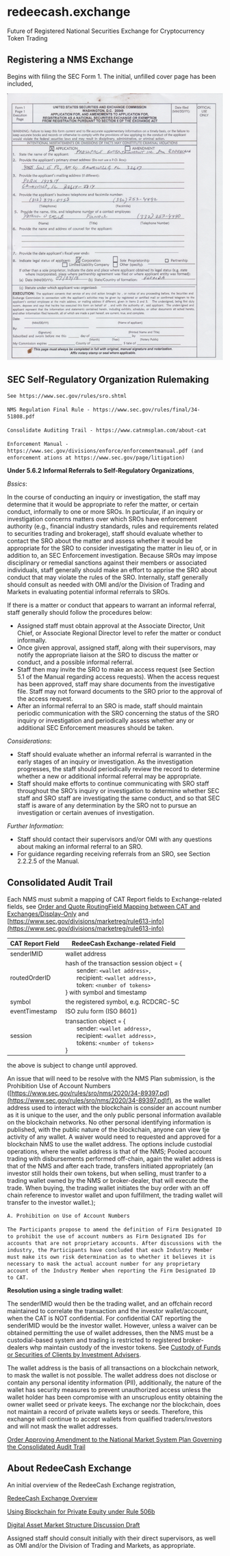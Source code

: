 # redeecash.exchange

Future of Registered National Securities Exchange for Cryptocurrency Token Trading

## Registering a NMS Exchange

Begins with filing the SEC Form 1. The initial, unfilled cover page has been included,

![1684506017789](image/README/1684506017789.png)

## SEC Self-Regulatory Organization Rulemaking

    See https://www.sec.gov/rules/sro.shtml

    NMS Regulation Final Rule - https://www.sec.gov/rules/final/34-51808.pdf

    Consolidate Auditing Trail - https://www.catnmsplan.com/about-cat

    Enforcement Manual - https://www.sec.gov/divisions/enforce/enforcementmanual.pdf (and enforcement ations at https://www.sec.gov/page/litigation)

**Under 5.6.2 Informal Referrals to Self-Regulatory Organizations**,

*Bssics*:

In the course of conducting an inquiry or investigation, the staff may determine that it would be appropriate to refer the matter, or certain conduct, informally to one or more SROs. In particular, if an inquiry or investigation concerns matters over which SROs have enforcement  authority (e.g., financial industry standards, rules and requirements related to securities trading and brokerage), staff should evaluate whether to contact the SRO about the matter and assess whether it would be appropriate for the SRO to consider investigating the matter in lieu of, or in addition to, an SEC Enforcement investigation. Because SROs may impose disciplinary or remedial sanctions against their members or associated individuals, staff generally should make an effort to apprise the SRO about conduct that may violate the rules of the SRO. Internally, staff generally should consult as needed with OMI and/or the Division of Trading and Markets in evaluating potential informal referrals to SROs.

If there is a matter or conduct that appears to warrant an informal referral, staff generally should follow the procedures below:

* Assigned staff must obtain approval at the Associate Director, Unit Chief, or Associate Regional Director level to refer the matter or conduct informally.
* Once given approval, assigned staff, along with their supervisors, may notify the appropriate liaison at the SRO to discuss the matter or conduct, and a possible informal referral.
* Staff then may invite the SRO to make an access request (see Section 5.1 of the Manual regarding access requests). When the access request has been approved, staff may share documents from the investigative file. Staff may not forward documents to the SRO prior to the approval of the access request.
* After an informal referral to an SRO is made, staff should maintain periodic communication with the SRO concerning the status of the SRO inquiry or investigation and periodically assess whether any or additional SEC Enforcement measures should be taken.

*Considerations*:

* Staff should evaluate whether an informal referral is warranted in the early stages of an inquiry or investigation. As the investigation progresses, the staff should periodically  review the record to determine whether a new or additional informal referral may be  appropriate.
* Staff should make efforts to continue communicating with SRO staff throughout the SRO’s inquiry or investigation to determine whether SEC staff and SRO staff are investigating the same conduct, and so that SEC staff is aware of any determination by the SRO not to pursue an investigation or certain avenues of investigation.

*Further Information*:

* Staff should contact their supervisors and/or OMI with any questions about making an informal referral to an SRO.
* For guidance regarding receiving referrals from an SRO, see Section 2.2.2.5 of the Manual.

## Consolidated Audit Trail

Each NMS must submit a mapping of CAT Report fields to Exchange-related fields, see [Order and Quote RoutingField Mapping between CAT and Exchanges/Display-Only](https://www.catnmsplan.com/sites/default/files/2023-04/4.11.23_Order_Routing_Field_Mapping_between_CAT_and_Exchanges_v2.6.pdf) and [https://www.sec.gov/divisions/marketreg/rule613-info](https://www.sec.gov/divisions/marketreg/rule613-info)

| CAT Report Field | RedeeCash Exchange-related Field                                                                                                                                                                                         |
| ---------------- | ------------------------------------------------------------------------------------------------------------------------------------------------------------------------------------------------------------------------ |
| senderIMID       | wallet address                                                                                                                                                                                                           |
| routedOrderID    | hash of the transaction session object = {<br />       sender: `<wallet address>,`<br />       recipient: `<wallet address>,`<br />       token: `<number of tokens>`<br />} with symbol and timestamp |
| symbol           | the registered symbol, e.g. RCDCRC-5C                                                                                                                                                                                   |
| eventTimestamp   | ISO zulu form (ISO 8601)                                                                                                                                                                                                 |
| session          | transaction object = {<br />       sender: `<wallet address>,` <br />       recipient: `<wallet address>,`<br />       tokens: `<number of tokens>` <br />}                                          |

the above is subject to change until approved.

An issue that will need to be resolve with the NMS Plan submission, is the Prohibition Use of Account Numbers ([https://www.sec.gov/rules/sro/nms/2020/34-89397.pd](https://www.sec.gov/rules/sro/nms/2020/34-89397.pd)f), as the wallet address used to interact with the blockchain is consider an account number as it is unique to the user, and the only public personal information available on the blockchain networks. No other personal identifying information is published, with the public nature of the blockchain, anyone can view tje activity of any wallet. A waiver would need to requested and approved for a blockchain NMS to use the wallet address. The options include custodial operations, where the wallet address is that of the NMS; Pooled account trading with disbursements performed off-chain, again the wallet address is that of the NMS and after each trade, transfers initiated appropriately (an investor still holds their own tokens, but when selling, must tranfer to a trading wallet owned by the NMS or broker-dealer, that will execute the trade. When buying, the trading wallet initiates the buy order with an off chain reference to investor wallet and upon fulfillment, the trading wallet will transfer to the investor wallet.);

    A. Prohibition on Use of Account Numbers

    The Participants propose to amend the definition of Firm Designated ID to prohibit the use of account numbers as Firm Designated IDs for accounts that are not proprietary accounts. After discussions with the industry, the Participants have concluded that each Industry Member must make its own risk determination as to whether it believes it is necessary to mask the actual account number for any proprietary account of the Industry Member when reporting the Firm Designated ID to CAT.

**Resolution using a single trading wallet**:

The senderIMID would then be the trading wallet, and an offchain record maintained to correlate the transaction and the investor wallet/account, when the CAT is NOT confidential. For confidential CAT reporting the senderIMID would be the investor wallet. However, unless a waiver can be obtained permitting the use of wallet addresses, then the NMS must be a custodial-based system and trading is restricted to registered broker-dealers whp maintain custody of the investor tokens. See [Custody of Funds or Securities of Clients by Investment Advisers](https://www.sec.gov/rules/final/ia-2176.htm).

The wallet address is the basis of all transactions on a blockchain network, to mask the wallet is not possible. The wallet address does not disclose or contain any personal identity information (PII), additionally, the nature of the wallet has security measures to prevent unauthorized access unless the wallet holder has been compromise with an unscruplous entity obtaining the owner wallet seed or private keeys. The exchange nor the blockchain, does not maintain a record of private wallets keys or seeds. Therefore, this exchange will continue to accept wallets from qualified traders/investors and will not mask the wallet addresses.

[Order Approving Amendment to the National Market System Plan Governing the Consolidated Audit Trail](https://www.sec.gov/rules/sro/nms/2020/34-89397.pdf)


## About RedeeCash Exchange

An initial overview of the RedeeCash Exchange registration,

[RedeeCash Exchange Overview](files/RedeeCash_Exchange.pdf)

[Using Blockchain for Private Equity under Rule 506b](files/blockchain_rule506b.pdf)

[Digital Asset Market Structure Discussion Draft](files/HHRG-118-AG00-20230606-SD002.pdf)

Assigned staff should consult initially with their direct supervisors, as well as OMI and/or the Division of Trading and Markets, as appropriate.
